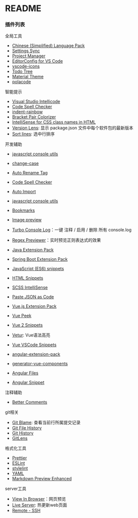 # README
### 插件列表
全局工具
* [Chinese (Simplified) Language Pack](
https://marketplace.visualstudio.com/items?itemName=MS-CEINTL.vscode-language-pack-zh-hans)
* [Settings Sync](
https://marketplace.visualstudio.com/items?itemName=Shan.code-settings-sync)
* [Project Manager](
https://marketplace.visualstudio.com/items?itemName=alefragnani.project-manager)
* [EditorConfig for VS Code](
https://marketplace.visualstudio.com/items?itemName=EditorConfig.EditorConfig)
* [vscode-icons](
https://marketplace.visualstudio.com/items?itemName=vscode-icons-team.vscode-icons)
* [Todo Tree](
https://marketplace.visualstudio.com/items?itemName=Gruntfuggly.todo-tree)
* [Material Theme](
https://marketplace.visualstudio.com/items?itemName=Equinusocio.vsc-material-theme)
* [polacode](https://marketplace.visualstudio.com/items?itemName=pnp.polacode)

智能提示
* [Visual Studio Intellicode](
https://marketplace.visualstudio.com/items?itemName=VisualStudioExptTeam.vscodeintellicode)
* [Code Spell Checker](
https://marketplace.visualstudio.com/items?itemName=streetsidesoftware.code-spell-checker)
* [indent-rainbow](
https://marketplace.visualstudio.com/items?itemName=oderwat.indent-rainbow)
* [Bracket Pair Colorizer](
https://marketplace.visualstudio.com/items?itemName=CoenraadS.bracket-pair-colorizer)
* [IntelliSense for CSS class names in HTML](
https://marketplace.visualstudio.com/items?itemName=Zignd.html-css-class-completion)
* [Version Lens](
https://marketplace.visualstudio.com/items?itemName=pflannery.vscode-versionlens):
显示 package.json 文件中每个软件包的最新版本
* [Sort lines](https://marketplace.visualstudio.com/items?itemName=Tyriar.sort-lines): 选中行排序


开发辅助
* [javascript console utils](https://marketplace.visualstudio.com/items?itemName=whtouche.vscode-js-console-utils)
* [change-case](https://marketplace.visualstudio.com/items?itemName=wmaurer.change-case)
* [Auto Rename Tag](https://marketplace.visualstudio.com/items?itemName=formulahendry.auto-rename-tag)
* [Code Spell Checker](https://marketplace.visualstudio.com/items?itemName=streetsidesoftware.code-spell-checker)
* [Auto Import](https://marketplace.visualstudio.com/items?itemName=steoates.autoimport)
* [javascript console utils](https://marketplace.visualstudio.com/items?itemName=whtouche.vscode-js-console-utils)
* [Bookmarks](https://marketplace.visualstudio.com/items?itemName=alefragnani.Bookmarks)
* [Image preview](https://marketplace.visualstudio.com/items?itemName=kisstkondoros.vscode-gutter-preview)
* [Turbo Console Log](https://marketplace.visualstudio.com/items?itemName=ChakrounAnas.turbo-console-log)：一键 注释 / 启用 / 删除 所有 console.log
* [Regex Previewer](https://marketplace.visualstudio.com/items?itemName=chrmarti.regex)：实时预览正则表达式的效果

* [Java Extension Pack](https://marketplace.visualstudio.com/items?itemName=vscjava.vscode-java-pack)
* [Spring Boot Extension Pack](https://marketplace.visualstudio.com/items?itemName=Pivotal.vscode-boot-dev-pack)

* [JavaScript (ES6) snippets](https://marketplace.visualstudio.com/items?itemName=xabikos.JavaScriptSnippets)
* [HTML Snippets](https://marketplace.visualstudio.com/items?itemName=abusaidm.html-snippets)

* [SCSS IntelliSense](https://marketplace.visualstudio.com/items?itemName=mrmlnc.vscode-scss)

* [Paste JSON as Code](https://marketplace.visualstudio.com/items?itemName=quicktype.quicktype)

* [Vue.js Extension Pack](https://marketplace.visualstudio.com/items?itemName=mubaidr.vuejs-extension-pack)
* [Vue Peek](https://marketplace.visualstudio.com/items?itemName=dariofuzinato.vue-peek)
* [Vue 2 Snippets](https://marketplace.visualstudio.com/items?itemName=hollowtree.vue-snippets)
* [Vetur](https://marketplace.visualstudio.com/items?itemName=octref.vetur): Vue语法高亮
* [Vue VSCode Snippets](https://marketplace.visualstudio.com/items?itemName=sdras.vue-vscode-snippets)
* [angular-extension-pack](https://marketplace.visualstudio.com/items?itemName=loiane.angular-extension-pack)
* [generator-vue-components](https://marketplace.visualstudio.com/items?itemName=Nic34.generator-vue-components)
* [Angular Files](https://marketplace.visualstudio.com/items?itemName=alexiv.vscode-angular2-files)
* [Angular Snippet](https://marketplace.visualstudio.com/items?itemName=johnpapa.Angular2)

注释辅助
* [Better Comments](
https://marketplace.visualstudio.com/items?itemName=aaron-bond.better-comments)



git相关
* [Git Blame](
https://marketplace.visualstudio.com/items?itemName=waderyan.gitblame): 查看当前行所属提交记录
* [Git File History](
https://marketplace.visualstudio.com/items?itemName=pomber.git-file-history)
* [Git History](
https://marketplace.visualstudio.com/items?itemName=donjayamanne.githistory)
* [GitLens](
https://marketplace.visualstudio.com/items?itemName=eamodio.gitlens)


格式化工具
* [Prettier](https://marketplace.visualstudio.com/items?itemName=esbenp.prettier-vscode)
* [ESLint](https://marketplace.visualstudio.com/items?itemName=dbaeumer.vscode-eslint)
* [stylelint](https://marketplace.visualstudio.com/items?itemName=stylelint.vscode-stylelint)
* [YAML](https://marketplace.visualstudio.com/items?itemName=redhat.vscode-yaml)
* [Markdown Preview Enhanced](https://marketplace.visualstudio.com/items?itemName=shd101wyy.markdown-preview-enhanced)



server工具
* [View In Browser](https://marketplace.visualstudio.com/items?itemName=qinjia.view-in-browser)：网页预览
* [Live Server](https://marketplace.visualstudio.com/items?itemName=ritwickdey.LiveServer): 热更新web页面
* [Remote - SSH](https://marketplace.visualstudio.com/items?itemName=ms-vscode-remote.remote-ssh)


